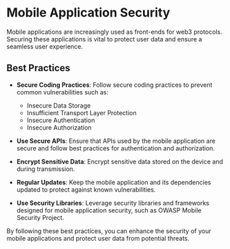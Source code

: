 # Mobile Application Security

Mobile applications are increasingly used as front-ends for web3 protocols. Securing these applications is vital to protect user data and ensure a seamless user experience.

## Best Practices

- **Secure Coding Practices**: Follow secure coding practices to prevent common vulnerabilities such as:
    - Insecure Data Storage
    - Insufficient Transport Layer Protection
    - Insecure Authentication
    - Insecure Authorization

- **Use Secure APIs**: Ensure that APIs used by the mobile application are secure and follow best practices for authentication and authorization.
- **Encrypt Sensitive Data**: Encrypt sensitive data stored on the device and during transmission.
- **Regular Updates**: Keep the mobile application and its dependencies updated to protect against known vulnerabilities.
- **Use Security Libraries**: Leverage security libraries and frameworks designed for mobile application security, such as OWASP Mobile Security Project.

By following these best practices, you can enhance the security of your mobile applications and protect user data from potential threats.
